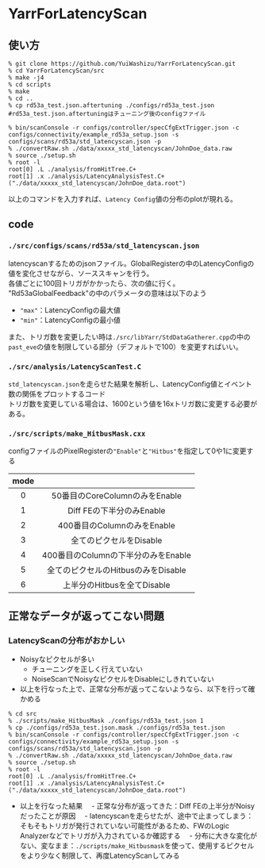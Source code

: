 # YarrForLatencyScan
## 使い方
```
% git clone https://github.com/YuiWashizu/YarrForLatencyScan.git
% cd YarrForLatencyScan/src
% make -j4
% cd scripts
% make
% cd ..
% cp rd53a_test.json.aftertuning ./configs/rd53a_test.json #rd53a_test.json.aftertuningはチューニング後のconfigファイル

% bin/scanConsole -r configs/controller/specCfgExtTrigger.json -c configs/connectivity/example_rd53a_setup.json -s configs/scans/rd53a/std_latencyscan.json -p
% ./convertRaw.sh ./data/xxxxx_std_latencyscan/JohnDoe_data.raw
% source ./setup.sh
% root -l
root[0] .L ./analysis/fromHitTree.C+
root[1] .x ./analysis/LatencyAnalysisTest.C+("./data/xxxxx_std_latencyscan/JohnDoe_data.root")
```
以上のコマンドを入力すれば、`Latency Config`値の分布のplotが現れる。

## code
### `./src/configs/scans/rd53a/std_latencyscan.json`
latencyscanするためのjsonファイル。GlobalRegisterの中のLatencyConfigの値を変化させながら、ソーススキャンを行う。<br>
各値ごとに100回トリガがかかったら、次の値に行く。<br>
"Rd53aGlobalFeedback"の中のパラメータの意味は以下のよう

- `"max"`：LatencyConfigの最大値
- `"min"`：LatencyConfigの最小値

また、トリガ数を変更したい時は`./src/libYarr/StdDataGatherer.cpp`の中の`past_eve`の値を制限している部分（デフォルトで100）を変更すればいい。

### `./src/analysis/LatencyScanTest.C`
`std_latencyscan.json`を走らせた結果を解析し、LatencyConfig値とイベント数の関係をプロットするコード<br>
トリガ数を変更している場合は、1600という値を16xトリガ数に変更する必要がある。

### `./src/scripts/make_HitbusMask.cxx`
configファイルのPixelRegisterの`"Enable"`と`"Hitbus"`を指定して0や1に変更する

|mode||
|:-:|:-:|
|0|50番目のCoreColumnのみをEnable|
|1|Diff FEの下半分のみEnable|
|2|400番目のColumnのみをEnable|
|3|全てのピクセルをDisable|
|4|400番目のColumnの下半分のみをEnable|
|5|全てのピクセルのHitbusのみをDisable|
|6|上半分のHitbusを全てDisable|

## 正常なデータが返ってこない問題
### LatencyScanの分布がおかしい
- Noisyなピクセルが多い
  - チューニングを正しく行えていない
  - NoiseScanでNoisyなピクセルをDisableにしきれていない
- 以上を行なった上で、正常な分布が返ってこないようなら、以下を行って確かめる
 ```
 % cd src
 % ./scripts/make_HitbusMask ./configs/rd53a_test.json 1
 % cp ./configs/rd53a_test.json.mask ./configs/rd53a_test.json
 % bin/scanConsole -r configs/controller/specCfgExtTrigger.json -c configs/connectivity/example_rd53a_setup.json -s configs/scans/rd53a/std_latencyscan.json -p
 % ./convertRaw.sh ./data/xxxxx_std_latencyscan/JohnDoe_data.raw
 % source ./setup.sh
 % root -l
 root[0] .L ./analysis/fromHitTree.C+
 root[1] .x ./analysis/LatencyAnalysisTest.C+("./data/xxxxx_std_latencyscan/JohnDoe_data.root")
 ```
  - 以上を行なった結果
  　- 正常な分布が返ってきた：Diff FEの上半分がNoisyだったことが原因
  　- latencyscanを走らせたが、途中で止まってしまう：そもそもトリガが発行されていない可能性があるため、FWのLogic Analyzerなどでトリガが入力されているか確認する
  　- 分布に大きな変化がない、変なまま：`./scripts/make_Hitbusmask`を使って、使用するピクセルをより少なく制限して、再度LatencyScanしてみる
  
